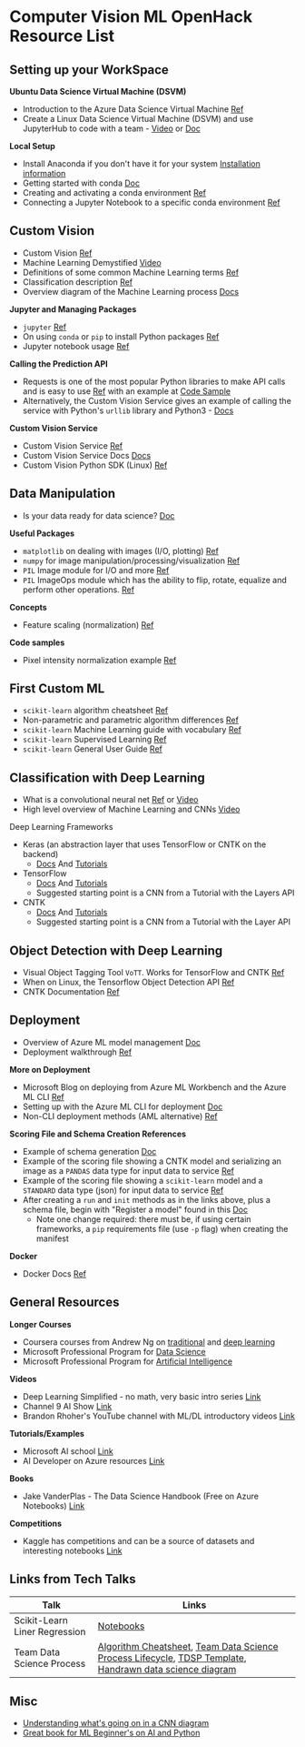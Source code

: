 # Computer Vision ML OpenHack Resource List

## Setting up your WorkSpace

**Ubuntu Data Science Virtual Machine (DSVM)**

* Introduction to the Azure Data Science Virtual Machine [Ref](https://docs.microsoft.com/en-us/azure/machine-learning/data-science-virtual-machine/overview)
* Create a Linux Data Science Virtual Machine (DSVM) and use JupyterHub to code with a team - [Video](https://www.youtube.com/watch?v=4b1G9pQC3KM) or [Doc](https://docs.microsoft.com/en-us/azure/machine-learning/data-science-virtual-machine/linux-dsvm-walkthrough#jupyterhub)

**Local Setup**

* Install Anaconda if you don't have it for your system [Installation information](https://docs.anaconda.com/anaconda/install/)
* Getting started with conda <a href="https://conda.io/docs/user-guide/getting-started.html" target="_blank">Doc</a>
* Creating and activating a conda environment <a href="https://conda.io/docs/user-guide/tasks/manage-environments.html" target="_blank">Ref</a>
* Connecting a Jupyter Notebook to a specific conda environment  <a href="http://ipython.readthedocs.io/en/stable/install/kernel_install.html#kernels-for-different-environments" target="_blank">Ref</a>

## Custom Vision

* Custom Vision [Ref](https://customvision.ai)
* Machine Learning Demystified <a href="https://youtu.be/k-K3g4FKS_c" target="_blank">Video</a>
* Definitions of some common Machine Learning terms <a href="https://docs.microsoft.com/en-us/azure/machine-learning/studio/what-is-machine-learning#key-machine-learning-terms-and-concepts" target="_blank">Ref</a>
* Classification description <a href="https://docs.microsoft.com/en-us/azure/machine-learning/studio/data-science-for-beginners-the-5-questions-data-science-answers#question-1-is-this-a-or-b-uses-classification-algorithms" target="_blank">Ref</a>
* Overview diagram of the Machine Learning process <a href="https://blogs.msdn.microsoft.com/continuous_learning/2014/11/15/end-to-end-predictive-model-in-azureml-using-linear-regression/" target="_blank">Docs</a>

**Jupyter and Managing Packages**

* `jupyter` <a href="https://jupyter.readthedocs.io/en/latest/running.html" target="_blank">Ref</a>
* On using `conda` or `pip` to install Python packages <a href="https://conda.io/docs/user-guide/tasks/manage-pkgs.html" target="_blank">Ref</a>
* Jupyter notebook usage <a href="http://jupyter-notebook.readthedocs.io/en/latest/examples/Notebook/Notebook%20Basics.html" target="_blank">Ref</a>

**Calling the Prediction API**

* Requests is one of the most popular Python libraries to make API calls and is easy to use <a href="http://docs.python-requests.org/en/master/" target="_blank">Ref</a> with an example at <a href="https://github.com/michhar/python-jupyter-notebooks/blob/master/cognitive_services/Computer_Vision_API.ipynb" target="_blank">Code Sample</a>
* Alternatively, the Custom Vision Service gives an example of calling the service with Python's `urllib` library and Python3 - <a href="https://southcentralus.dev.cognitive.microsoft.com/docs/services/57982f59b5964e36841e22dfbfe78fc1/operations/5a3044f608fa5e06b890f164" target="_blank">Docs</a>

**Custom Vision Service**

* Custom Vision Service <a href="https://customvision.ai" target="_blank">Ref</a>
* Custom Vision Service Docs <a href="https://docs.microsoft.com/en-us/azure/cognitive-services/custom-vision-service/home" target="_blank">Docs</a>
* Custom Vision Python SDK (Linux) <a href="https://docs.microsoft.com/en-us/azure/cognitive-services/custom-vision-service/python-tutorial" target="_blank">Ref</a>

## Data Manipulation

* Is your data ready for data science? <a href="https://docs.microsoft.com/en-us/azure/machine-learning/studio/data-science-for-beginners-is-your-data-ready-for-data-science" target="_blank">Doc</a>

**Useful Packages**

* `matplotlib` on dealing with images (I/O, plotting) <a href="https://matplotlib.org/2.0.2/users/image_tutorial.html" target="_blank">Ref</a>
* `numpy` for image manipulation/processing/visualization <a href="http://www.scipy-lectures.org/advanced/image_processing/" target="_blank">Ref</a>
* `PIL` Image module for I/O and more <a href="http://pillow.readthedocs.io/en/4.2.x/reference/Image.html" target="_blank">Ref</a>
* `PIL` ImageOps module which has the ability to flip, rotate, equalize and perform other operations. <a href="http://pillow.readthedocs.io/en/4.2.x/reference/ImageOps.html" target="_blank">Ref</a>

**Concepts**

* Feature scaling (normalization) <a href="https://en.wikipedia.org/wiki/Feature_scaling" target="_blank">Ref</a>

**Code samples**

* Pixel intensity normalization example <a href="https://stackoverflow.com/questions/7422204/intensity-normalization-of-image-using-pythonpil-speed-issues" target="_blank">Ref</a>

## First Custom ML

* `scikit-learn` algorithm cheatsheet <a href="http://scikit-learn.org/stable/index.html" target="_blank">Ref</a>
* Non-parametric and parametric algorithm differences <a href="https://sebastianraschka.com/faq/docs/parametric_vs_nonparametric.html" target="_blank">Ref</a>
* `scikit-learn` Machine Learning guide with vocabulary <a href="http://scikit-learn.org/stable/tutorial/basic/tutorial.html#introduction" target="_blank">Ref</a>
* `scikit-learn` Supervised Learning <a href="http://scikit-learn.org/stable/tutorial/statistical_inference/supervised_learning.html" target="_blank">Ref</a>
* `scikit-learn` General User Guide <a href="http://scikit-learn.org/stable/user_guide.html" target="_blank">Ref</a>

## Classification with Deep Learning

* What is a convolutional neural net <a href="https://ujjwalkarn.me/2016/08/11/intuitive-explanation-convnets/" target="_blank">Ref</a> or <a href="https://www.youtube.com/watch?v=FmpDIaiMIeA" target="_blank">Video</a>
* High level overview of Machine Learning and CNNs <a href="https://youtu.be/k-K3g4FKS_c" target="_blank">Video</a>

Deep Learning Frameworks

* Keras (an abstraction layer that uses TensorFlow or CNTK on the backend)
    * <a href="https://keras.io/" target="_blank">Docs</a> And <a href="https://github.com/fchollet/keras-resources" target="_blank">Tutorials</a>
* TensorFlow
    * <a href="https://www.tensorflow.org/" target="_blank">Docs</a> And <a href="https://www.tensorflow.org/tutorials/" target="_blank">Tutorials</a>
    * Suggested starting point is a CNN from a Tutorial with the Layers API
* CNTK
    * <a href="https://www.microsoft.com/en-us/cognitive-toolkit/" target="_blank">Docs</a> And <a href="https://cntk.ai/pythondocs/tutorials.html" target="_blank">Tutorials</a>
    * Suggested starting point is a CNN from a Tutorial with the Layer API

## Object Detection with Deep Learning

* Visual Object Tagging Tool `VoTT`. Works for TensorFlow and CNTK <a href="https://github.com/Microsoft/VoTT" target="_blank">Ref</a>
* When on Linux, the Tensorflow Object Detection API <a href="https://github.com/tensorflow/models/tree/master/research/object_detection" target="_blank">Ref</a>
* CNTK Documentation <a href="https://www.microsoft.com/en-us/cognitive-toolkit/" target="_blank">Ref</a>

## Deployment

* Overview of Azure ML model management <a href="https://docs.microsoft.com/en-us/azure/machine-learning/preview/model-management-overview" target="_blank">Doc</a>
* Deployment walkthrough <a href="https://michhar.github.io/deploy-with-azureml-cli-boldly/" target="_blank">Ref</a>

**More on Deployment**

* Microsoft Blog on deploying from Azure ML Workbench and the Azure ML CLI <a href="https://blogs.technet.microsoft.com/machinelearning/2017/09/25/deploying-machine-learning-models-using-azure-machine-learning/" target="_blank">Ref</a>
* Setting up with the Azure ML CLI for deployment 
<a href="https://docs.microsoft.com/en-us/azure/machine-learning/preview/deployment-setup-configuration" target="_blank">Doc</a>
* Non-CLI deployment methods (AML alternative) <a href="https://github.com/Azure/ACS-Deployment-Tutorial" target="_blank">Ref</a>

**Scoring File and Schema Creation References**

* Example of schema generation <a href="https://docs.microsoft.com/en-us/azure/machine-learning/preview/model-management-service-deploy#2-create-a-schemajson-file" target="_blank">Doc</a>
* Example of the scoring file showing a CNTK model and serializing an image as a `PANDAS` data type for input data to service <a href="https://github.com/Azure/MachineLearningSamples-ImageClassificationUsingCntk/blob/master/scripts/deploymain.py" target="_blank">Ref</a>
* Example of the scoring file showing a `scikit-learn` model and a `STANDARD` data type (json) for input data to service <a href="https://github.com/Azure/Machine-Learning-Operationalization/blob/master/samples/python/code/newsgroup/score.py" target="_blank">Ref</a>
* After creating a `run` and `init` methods as in the links above, plus a schema file, begin with "Register a model" found in this <a href="https://docs.microsoft.com/en-us/azure/machine-learning/preview/model-management-service-deploy#4-register-a-model">Doc</a>
  * Note one change required:  there must be, if using certain frameworks, a `pip` requirements file (use `-p` flag) when creating the manifest

**Docker**

* Docker Docs <a href="https://docs.docker.com/get-started/" target="_blank">Ref</a>

## General Resources

**Longer Courses**

* Coursera courses from Andrew Ng on [traditional](https://www.coursera.org/learn/machine-learning) and [deep learning](https://www.coursera.org/specializations/deep-learning)
* Microsoft Professional Program for [Data Science](https://academy.microsoft.com/en-us/professional-program/tracks/data-science/)
* Microsoft Professional Program for [Artificial Intelligence](https://academy.microsoft.com/en-us/professional-program/tracks/artificial-intelligence/)

**Videos**

* Deep Learning Simplified - no math, very basic intro series [Link](https://www.youtube.com/channel/UC9OeZkIwhzfv-_Cb7fCikLQ/videos)
* Channel 9 AI Show [Link](https://channel9.msdn.com/Shows/AI-Show)
* Brandon Rhoher's YouTube channel with ML/DL introductory videos [Link](https://www.youtube.com/user/BrandonRohrer/videos)

**Tutorials/Examples**

* Microsoft AI school [Link](https://aischool.microsoft.com/learning-paths)
* AI Developer on Azure resources [Link](https://learnanalytics.microsoft.com/learningpaths/developing-advanced-ai-applications)

**Books**

* Jake VanderPlas - The Data Science Handbook (Free on Azure Notebooks) [Link](https://notebooks.azure.com/jakevdp/libraries/pythondatasciencehandbook)

**Competitions**

* Kaggle has competitions and can be a source of datasets and interesting notebooks [Link](https://www.kaggle.com/)


## Links from Tech Talks

| Talk | Links |
| --- | --- |
| Scikit-Learn Liner Regression | [Notebooks](https://notebooks.azure.com/DaveVoyles/libraries/DVTestLib/tree/Open%20Hack%20Talks)
| Team Data Science Process | [Algorithm Cheatsheet](https://docs.microsoft.com/en-us/azure/machine-learning/studio/algorithm-cheat-sheet), [Team Data Science Process Lifecycle](https://docs.microsoft.com/en-us/azure/machine-learning/team-data-science-process/lifecycle), [TDSP Template](https://github.com/Azure/Azure-TDSP-ProjectTemplate), [Handrawn data science diagram](https://github.com/PythonWorkshop/intro-to-sklearn/blob/master/imgs/ml_process_by_micheleenharris.png) |

## Misc

* [Understanding what's going on in a CNN diagram](http://scs.ryerson.ca/~aharley/vis/conv/)
* [Great book for ML Beginner's on AI and Python](https://www.packtpub.com/big-data-and-business-intelligence/artificial-intelligence-python)